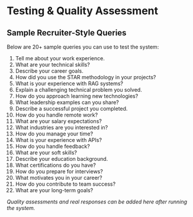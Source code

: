 # Testing & Quality Assessment

## Sample Recruiter-Style Queries

Below are 20+ sample queries you can use to test the system:

1. Tell me about your work experience.
2. What are your technical skills?
3. Describe your career goals.
4. How did you use the STAR methodology in your projects?
5. What is your experience with RAG systems?
6. Explain a challenging technical problem you solved.
7. How do you approach learning new technologies?
8. What leadership examples can you share?
9. Describe a successful project you completed.
10. How do you handle remote work?
11. What are your salary expectations?
12. What industries are you interested in?
13. How do you manage your time?
14. What is your experience with APIs?
15. How do you handle feedback?
16. What are your soft skills?
17. Describe your education background.
18. What certifications do you have?
19. How do you prepare for interviews?
20. What motivates you in your career?
21. How do you contribute to team success?
22. What are your long-term goals?

*Quality assessments and real responses can be added here after running the system.*